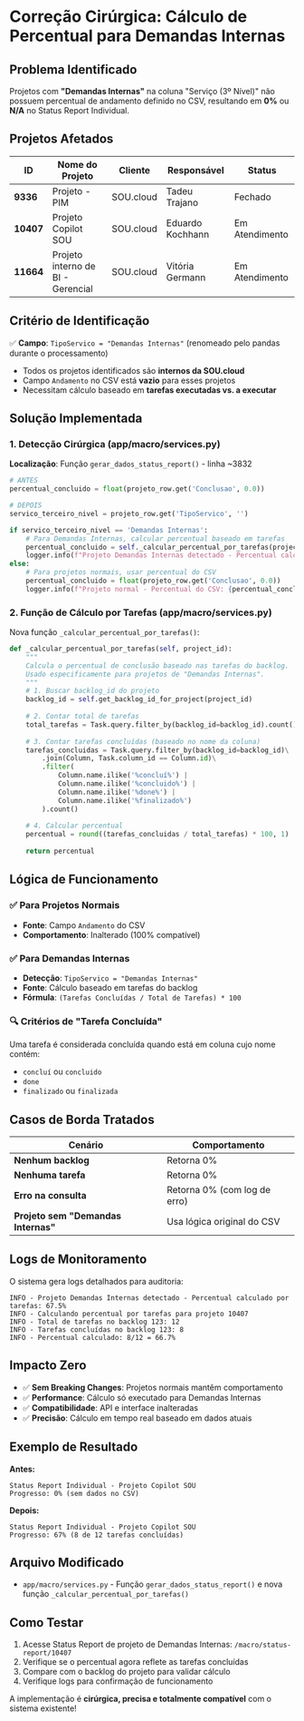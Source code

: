 # Correção Cirúrgica: Cálculo de Percentual para Demandas Internas

## Problema Identificado
Projetos com **"Demandas Internas"** na coluna "Serviço (3º Nível)" não possuem percentual de andamento definido no CSV, resultando em **0%** ou **N/A** no Status Report Individual.

## Projetos Afetados
| ID | Nome do Projeto | Cliente | Responsável | Status |
|---|---|---|---|---|
| **9336** | Projeto - PIM | SOU.cloud | Tadeu Trajano | Fechado |
| **10407** | Projeto Copilot SOU | SOU.cloud | Eduardo Kochhann | Em Atendimento |
| **11664** | Projeto interno de BI - Gerencial | SOU.cloud | Vitória Germann | Em Atendimento |

## Critério de Identificação
✅ **Campo**: `TipoServico = "Demandas Internas"` (renomeado pelo pandas durante o processamento)
- Todos os projetos identificados são **internos da SOU.cloud**
- Campo `Andamento` no CSV está **vazio** para esses projetos
- Necessitam cálculo baseado em **tarefas executadas vs. a executar**

## Solução Implementada

### 1. **Detecção Cirúrgica** (app/macro/services.py)
**Localização**: Função `gerar_dados_status_report()` - linha ~3832

```python
# ANTES
percentual_concluido = float(projeto_row.get('Conclusao', 0.0))

# DEPOIS
servico_terceiro_nivel = projeto_row.get('TipoServico', '')

if servico_terceiro_nivel == 'Demandas Internas':
    # Para Demandas Internas, calcular percentual baseado em tarefas
    percentual_concluido = self._calcular_percentual_por_tarefas(project_id)
    logger.info(f"Projeto Demandas Internas detectado - Percentual calculado por tarefas: {percentual_concluido:.1f}%")
else:
    # Para projetos normais, usar percentual do CSV
    percentual_concluido = float(projeto_row.get('Conclusao', 0.0))
    logger.info(f"Projeto normal - Percentual do CSV: {percentual_concluido:.1f}%")
```

### 2. **Função de Cálculo por Tarefas** (app/macro/services.py)
Nova função `_calcular_percentual_por_tarefas()`:

```python
def _calcular_percentual_por_tarefas(self, project_id):
    """
    Calcula o percentual de conclusão baseado nas tarefas do backlog.
    Usado especificamente para projetos de "Demandas Internas".
    """
    # 1. Buscar backlog_id do projeto
    backlog_id = self.get_backlog_id_for_project(project_id)
    
    # 2. Contar total de tarefas
    total_tarefas = Task.query.filter_by(backlog_id=backlog_id).count()
    
    # 3. Contar tarefas concluídas (baseado no nome da coluna)
    tarefas_concluidas = Task.query.filter_by(backlog_id=backlog_id)\
        .join(Column, Task.column_id == Column.id)\
        .filter(
            Column.name.ilike('%concluí%') |
            Column.name.ilike('%concluido%') |
            Column.name.ilike('%done%') |
            Column.name.ilike('%finalizado%')
        ).count()
    
    # 4. Calcular percentual
    percentual = round((tarefas_concluidas / total_tarefas) * 100, 1)
    
    return percentual
```

## Lógica de Funcionamento

### ✅ **Para Projetos Normais**
- **Fonte**: Campo `Andamento` do CSV
- **Comportamento**: Inalterado (100% compatível)

### ✅ **Para Demandas Internas**
- **Detecção**: `TipoServico = "Demandas Internas"`
- **Fonte**: Cálculo baseado em tarefas do backlog
- **Fórmula**: `(Tarefas Concluídas / Total de Tarefas) * 100`

### 🔍 **Critérios de "Tarefa Concluída"**
Uma tarefa é considerada concluída quando está em coluna cujo nome contém:
- `concluí` ou `concluido`
- `done`
- `finalizado` ou `finalizada`

## Casos de Borda Tratados

| Cenário | Comportamento |
|---|---|
| **Nenhum backlog** | Retorna 0% |
| **Nenhuma tarefa** | Retorna 0% |
| **Erro na consulta** | Retorna 0% (com log de erro) |
| **Projeto sem "Demandas Internas"** | Usa lógica original do CSV |

## Logs de Monitoramento

O sistema gera logs detalhados para auditoria:

```
INFO - Projeto Demandas Internas detectado - Percentual calculado por tarefas: 67.5%
INFO - Calculando percentual por tarefas para projeto 10407
INFO - Total de tarefas no backlog 123: 12
INFO - Tarefas concluídas no backlog 123: 8
INFO - Percentual calculado: 8/12 = 66.7%
```

## Impacto Zero
- ✅ **Sem Breaking Changes**: Projetos normais mantêm comportamento
- ✅ **Performance**: Cálculo só executado para Demandas Internas
- ✅ **Compatibilidade**: API e interface inalteradas
- ✅ **Precisão**: Cálculo em tempo real baseado em dados atuais

## Exemplo de Resultado

**Antes:**
```
Status Report Individual - Projeto Copilot SOU
Progresso: 0% (sem dados no CSV)
```

**Depois:**
```
Status Report Individual - Projeto Copilot SOU
Progresso: 67% (8 de 12 tarefas concluídas)
```

## Arquivo Modificado
- `app/macro/services.py` - Função `gerar_dados_status_report()` e nova função `_calcular_percentual_por_tarefas()`

## Como Testar
1. Acesse Status Report de projeto de Demandas Internas: `/macro/status-report/10407`
2. Verifique se o percentual agora reflete as tarefas concluídas
3. Compare com o backlog do projeto para validar cálculo
4. Verifique logs para confirmação de funcionamento

A implementação é **cirúrgica, precisa e totalmente compatível** com o sistema existente! 